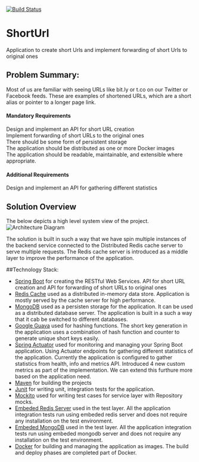 [![Build Status](https://travis-ci.org/sivasubramanim/ShortUrl.svg?branch=master)](https://travis-ci.org/sivasubramanim/ShortUrl)

# ShortUrl
Application to create short Urls and implement forwarding of short Urls to original ones

## Problem Summary:
Most of us are familiar with seeing URLs like bit.ly or t.co on our Twitter or Facebook feeds. These are examples of shortened URLs, which are a short alias or pointer to a longer page link. 
#### Mandatory Requirements
Design and implement an API for short URL creation<br/>
Implement forwarding of short URLs to the original ones<br/>
There should be some form of persistent storage<br/>
The application should be distributed as one or more Docker images<br/>
The application should be readable, maintainable, and extensible where appropriate.<br/>

#### Additional Requirements
Design and implement an API for gathering different statistics

## Solution Overview
The below depicts a high level system view of the project.<br/>
![Architecture Diagram](https://user-images.githubusercontent.com/51107434/68769937-32a1cd80-064b-11ea-822a-9c1819009143.png)

The solution is built in such a way that we have spin multiple instances of the backend service connected to the Distributed Redis cache server to serve multiple requests. The Redis cache server is introduced as a middle layer to improve the performance of the application.

##Technology Stack:
* [Spring Boot](http://spring.io/projects/spring-boot) for creating the RESTful Web Services. API for short URL creation and API for forwarding of short URLs to original ones
* [Redis Cache](https://redis.io/) used as a distributed in-memory data store. Application is mostly served by the cache server for high performance.
* [MongoDB](https://www.mongodb.com/) used as a persisten storage for the application. It can be used as a distributed database server. The application is built in a such a way that it cab be switched to different databases.
* [Google Guava](https://github.com/google/guava) used for hashing functions. The short key generation in the application uses a combination of hash function and counter to generate unique short keys easily.
* [Spring Actuator](https://spring.io/guides/gs/actuator-service/) used for monitoring and managing your Spring Boot application. Using Actuator endpoints for gathering different statistics of the application. Currently the application is configured to gather statistics from health, info and metrics API. Introduced 4 new custom metrics as part of the implementation. We can extend this furthure more based on the application need.
* [Maven](https://maven.apache.org/) for building the projects
* [Junit](https://junit.org/) for writing unit, integration tests for the application. 
* [Mockito](https://site.mockito.org/) used for writing test cases for service layer with Repository mocks.
* [Embeded Redis Server](https://github.com/ozimov/embedded-redis) used in the test layer. All the application integration tests run using embeded redis server and does not require any installation on the test environment.
* [Embeded MongoDB](https://github.com/flapdoodle-oss/de.flapdoodle.embed.mongo) used in the test layer. All the application integration tests run using embeded mongodb server and does not require any installation on the test environment.
* [Docker](https://www.docker.com/) for building and managing the application as images. The build and deploy phases are completed part of Docker.

